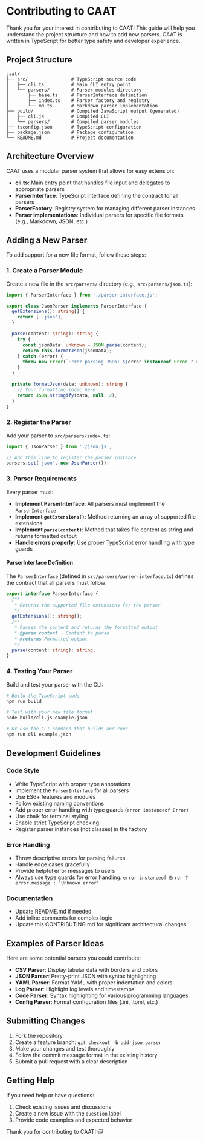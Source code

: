 # Contributing to CAAT

Thank you for your interest in contributing to CAAT! This guide will help you understand the project structure and how to add new parsers. CAAT is written in TypeScript for better type safety and developer experience.

## Project Structure

```
caat/
├── src/                # TypeScript source code
│   ├── cli.ts          # Main CLI entry point
│   └── parsers/        # Parser modules directory
│       ├── base.ts     # ParserInterface definition
│       ├── index.ts    # Parser factory and registry
│       └── md.ts       # Markdown parser implementation
├── build/              # Compiled JavaScript output (generated)
│   ├── cli.js          # Compiled CLI
│   └── parsers/        # Compiled parser modules
├── tsconfig.json       # TypeScript configuration
├── package.json        # Package configuration
└── README.md           # Project documentation
```

## Architecture Overview

CAAT uses a modular parser system that allows for easy extension:

- **cli.ts**: Main entry point that handles file input and delegates to appropriate parsers
- **ParserInterface**: TypeScript interface defining the contract for all parsers
- **ParserFactory**: Registry system for managing different parser instances
- **Parser implementations**: Individual parsers for specific file formats (e.g., Markdown, JSON, etc.)

## Adding a New Parser

To add support for a new file format, follow these steps:

### 1. Create a Parser Module

Create a new file in the `src/parsers/` directory (e.g., `src/parsers/json.ts`):

```typescript
import { ParserInterface } from './parser-interface.js';

export class JsonParser implements ParserInterface {
  getExtensions(): string[] {
    return ['.json'];
  }

  parse(content: string): string {
    try {
      const jsonData: unknown = JSON.parse(content);
      return this.formatJson(jsonData);
    } catch (error) {
      throw new Error(`Error parsing JSON: ${error instanceof Error ? error.message : 'Unknown error'}`);
    }
  }

  private formatJson(data: unknown): string {
    // Your formatting logic here
    return JSON.stringify(data, null, 2);
  }
}
```

### 2. Register the Parser

Add your parser to `src/parsers/index.ts`:

```typescript
import { JsonParser } from './json.js';

// Add this line to register the parser instance
parsers.set('json', new JsonParser());
```

### 3. Parser Requirements

Every parser must:

- **Implement ParserInterface**: All parsers must implement the `ParserInterface`
- **Implement `getExtensions()`**: Method returning an array of supported file extensions
- **Implement `parse(content)`**: Method that takes file content as string and returns formatted output
- **Handle errors properly**: Use proper TypeScript error handling with type guards

#### ParserInterface Definition

The `ParserInterface` (defined in `src/parsers/parser-interface.ts`) defines the contract that all parsers must follow:

```typescript
export interface ParserInterface {
  /**
   * Returns the supported file extensions for the parser
   */
  getExtensions(): string[];
  /**
   * Parses the content and returns the formatted output
   * @param content - Content to parse
   * @returns Formatted output
   */
  parse(content: string): string;
}
```

### 4. Testing Your Parser

Build and test your parser with the CLI:

```bash
# Build the TypeScript code
npm run build

# Test with your new file format
node build/cli.js example.json

# Or use the CLI command that builds and runs
npm run cli example.json
```

## Development Guidelines

### Code Style
- Write TypeScript with proper type annotations
- Implement the `ParserInterface` for all parsers
- Use ES6+ features and modules
- Follow existing naming conventions
- Add proper error handling with type guards (`error instanceof Error`)
- Use chalk for terminal styling
- Enable strict TypeScript checking
- Register parser instances (not classes) in the factory

### Error Handling
- Throw descriptive errors for parsing failures
- Handle edge cases gracefully
- Provide helpful error messages to users
- Always use type guards for error handling: `error instanceof Error ? error.message : 'Unknown error'`

### Documentation
- Update README.md if needed
- Add inline comments for complex logic
- Update this CONTRIBUTING.md for significant architectural changes

## Examples of Parser Ideas

Here are some potential parsers you could contribute:

- **CSV Parser**: Display tabular data with borders and colors
- **JSON Parser**: Pretty-print JSON with syntax highlighting
- **YAML Parser**: Format YAML with proper indentation and colors
- **Log Parser**: Highlight log levels and timestamps
- **Code Parser**: Syntax highlighting for various programming languages
- **Config Parser**: Format configuration files (.ini, .toml, etc.)

## Submitting Changes

1. Fork the repository
2. Create a feature branch: `git checkout -b add-json-parser`
3. Make your changes and test thoroughly
4. Follow the commit message format in the existing history
5. Submit a pull request with a clear description

## Getting Help

If you need help or have questions:

1. Check existing issues and discussions
2. Create a new issue with the `question` label
3. Provide code examples and expected behavior

Thank you for contributing to CAAT! 🐱
